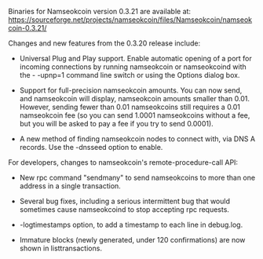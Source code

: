 Binaries for Namseokcoin version 0.3.21 are available at:
  https://sourceforge.net/projects/namseokcoin/files/Namseokcoin/namseokcoin-0.3.21/

Changes and new features from the 0.3.20 release include:

* Universal Plug and Play support.  Enable automatic opening of a port for incoming connections by running namseokcoin or namseokcoind with the - -upnp=1 command line switch or using the Options dialog box.

* Support for full-precision namseokcoin amounts.  You can now send, and namseokcoin will display, namseokcoin amounts smaller than 0.01.  However, sending fewer than 0.01 namseokcoins still requires a 0.01 namseokcoin fee (so you can send 1.0001 namseokcoins without a fee, but you will be asked to pay a fee if you try to send 0.0001).

* A new method of finding namseokcoin nodes to connect with, via DNS A records. Use the -dnsseed option to enable.

For developers, changes to namseokcoin's remote-procedure-call API:

* New rpc command "sendmany" to send namseokcoins to more than one address in a single transaction.

* Several bug fixes, including a serious intermittent bug that would sometimes cause namseokcoind to stop accepting rpc requests. 

* -logtimestamps option, to add a timestamp to each line in debug.log.

* Immature blocks (newly generated, under 120 confirmations) are now shown in listtransactions.
